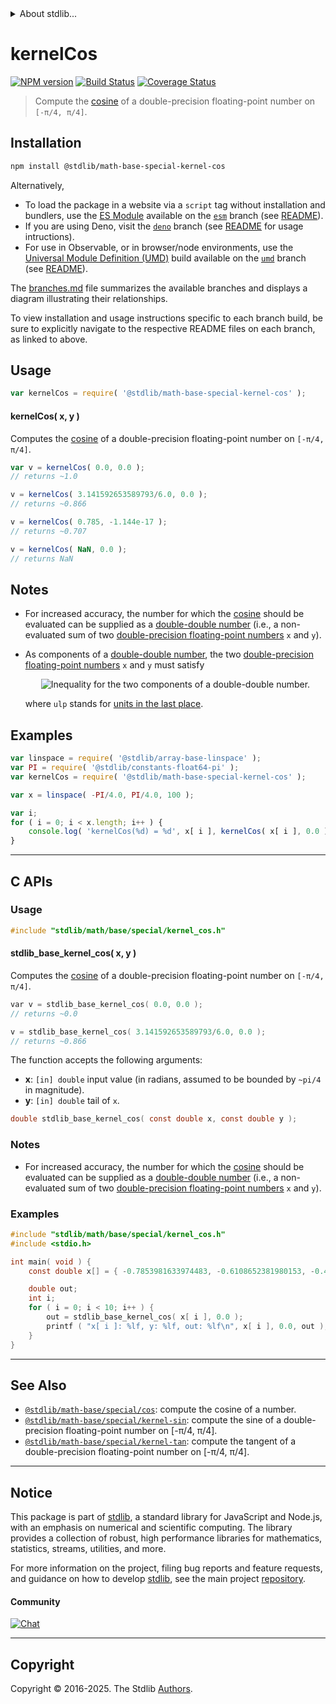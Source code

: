 <!--

@license Apache-2.0

Copyright (c) 2022 The Stdlib Authors.

Licensed under the Apache License, Version 2.0 (the "License");
you may not use this file except in compliance with the License.
You may obtain a copy of the License at

   http://www.apache.org/licenses/LICENSE-2.0

Unless required by applicable law or agreed to in writing, software
distributed under the License is distributed on an "AS IS" BASIS,
WITHOUT WARRANTIES OR CONDITIONS OF ANY KIND, either express or implied.
See the License for the specific language governing permissions and
limitations under the License.

-->


<details>
  <summary>
    About stdlib...
  </summary>
  <p>We believe in a future in which the web is a preferred environment for numerical computation. To help realize this future, we've built stdlib. stdlib is a standard library, with an emphasis on numerical and scientific computation, written in JavaScript (and C) for execution in browsers and in Node.js.</p>
  <p>The library is fully decomposable, being architected in such a way that you can swap out and mix and match APIs and functionality to cater to your exact preferences and use cases.</p>
  <p>When you use stdlib, you can be absolutely certain that you are using the most thorough, rigorous, well-written, studied, documented, tested, measured, and high-quality code out there.</p>
  <p>To join us in bringing numerical computing to the web, get started by checking us out on <a href="https://github.com/stdlib-js/stdlib">GitHub</a>, and please consider <a href="https://opencollective.com/stdlib">financially supporting stdlib</a>. We greatly appreciate your continued support!</p>
</details>

# kernelCos

[![NPM version][npm-image]][npm-url] [![Build Status][test-image]][test-url] [![Coverage Status][coverage-image]][coverage-url] <!-- [![dependencies][dependencies-image]][dependencies-url] -->

> Compute the [cosine][cosine] of a double-precision floating-point number on `[-π/4, π/4]`.

<section class="installation">

## Installation

```bash
npm install @stdlib/math-base-special-kernel-cos
```

Alternatively,

-   To load the package in a website via a `script` tag without installation and bundlers, use the [ES Module][es-module] available on the [`esm`][esm-url] branch (see [README][esm-readme]).
-   If you are using Deno, visit the [`deno`][deno-url] branch (see [README][deno-readme] for usage intructions).
-   For use in Observable, or in browser/node environments, use the [Universal Module Definition (UMD)][umd] build available on the [`umd`][umd-url] branch (see [README][umd-readme]).

The [branches.md][branches-url] file summarizes the available branches and displays a diagram illustrating their relationships.

To view installation and usage instructions specific to each branch build, be sure to explicitly navigate to the respective README files on each branch, as linked to above.

</section>

<section class="usage">

## Usage

```javascript
var kernelCos = require( '@stdlib/math-base-special-kernel-cos' );
```

#### kernelCos( x, y )

Computes the [cosine][cosine] of a double-precision floating-point number on `[-π/4, π/4]`.

```javascript
var v = kernelCos( 0.0, 0.0 );
// returns ~1.0

v = kernelCos( 3.141592653589793/6.0, 0.0 );
// returns ~0.866

v = kernelCos( 0.785, -1.144e-17 );
// returns ~0.707

v = kernelCos( NaN, 0.0 );
// returns NaN
```

</section>

<!-- /.usage -->

<section class="notes">

## Notes

-   For increased accuracy, the number for which the [cosine][cosine] should be evaluated can be supplied as a [double-double number][double-double-arithmetic] (i.e., a non-evaluated sum of two [double-precision floating-point numbers][ieee754] `x` and `y`).

-   As components of a [double-double number][double-double-arithmetic], the two [double-precision floating-point numbers][ieee754] `x` and `y` must satisfy 

    <!-- <equation class="equation" label="eq:double_double_inequality" align="center" raw="|y| \leq \frac{1}{2} \operatorname{ulp}(x)" alt="Inequality for the two components of a double-double number."> -->

    <div class="equation" align="center" data-raw-text="|y| \leq \frac{1}{2} \operatorname{ulp}(x)" data-equation="eq:double_double_inequality">
        <img src="https://cdn.jsdelivr.net/gh/stdlib-js/stdlib@bb29798906e119fcb2af99e94b60407a270c9b32/lib/node_modules/@stdlib/math/base/special/kernel-cos/docs/img/equation_double_double_inequality.svg" alt="Inequality for the two components of a double-double number.">
        <br>
    </div>

    <!-- </equation> -->

    where `ulp` stands for [units in the last place][ulp].

</section>

<!-- /.notes -->

<section class="examples">

## Examples

<!-- eslint no-undef: "error" -->

```javascript
var linspace = require( '@stdlib/array-base-linspace' );
var PI = require( '@stdlib/constants-float64-pi' );
var kernelCos = require( '@stdlib/math-base-special-kernel-cos' );

var x = linspace( -PI/4.0, PI/4.0, 100 );

var i;
for ( i = 0; i < x.length; i++ ) {
    console.log( 'kernelCos(%d) = %d', x[ i ], kernelCos( x[ i ], 0.0 ) );
}
```

</section>

<!-- /.examples -->

<!-- C interface documentation. -->

* * *

<section class="c">

## C APIs

<!-- Section to include introductory text. Make sure to keep an empty line after the intro `section` element and another before the `/section` close. -->

<section class="intro">

</section>

<!-- /.intro -->

<!-- C usage documentation. -->

<section class="usage">

### Usage

```c
#include "stdlib/math/base/special/kernel_cos.h"
```

#### stdlib_base_kernel_cos( x, y )

Computes the [cosine][cosine] of a double-precision floating-point number on `[-π/4, π/4]`.

```c
var v = stdlib_base_kernel_cos( 0.0, 0.0 );
// returns ~0.0

v = stdlib_base_kernel_cos( 3.141592653589793/6.0, 0.0 );
// returns ~0.866
```

The function accepts the following arguments:

-   **x**: `[in] double` input value (in radians, assumed to be bounded by `~pi/4` in magnitude).
-   **y**: `[in] double` tail of `x`.

```c
double stdlib_base_kernel_cos( const double x, const double y );
```

</section>

<!-- /.usage -->

<!-- C API usage notes. Make sure to keep an empty line after the `section` element and another before the `/section` close. -->

<section class="notes">

### Notes

-   For increased accuracy, the number for which the [cosine][cosine] should be evaluated can be supplied as a [double-double number][double-double-arithmetic] (i.e., a non-evaluated sum of two [double-precision floating-point numbers][ieee754] `x` and `y`).

</section>

<!-- /.notes -->

<!-- C API usage examples. -->

<section class="examples">

### Examples

```c
#include "stdlib/math/base/special/kernel_cos.h"
#include <stdio.h>

int main( void ) {
    const double x[] = { -0.7853981633974483, -0.6108652381980153, -0.4363323129985824, -0.26179938779914946, -0.08726646259971649, 0.08726646259971649, 0.26179938779914935, 0.43633231299858233, 0.6108652381980153, 0.7853981633974483 };

    double out;
    int i;
    for ( i = 0; i < 10; i++ ) {
        out = stdlib_base_kernel_cos( x[ i ], 0.0 );
        printf ( "x[ i ]: %lf, y: %lf, out: %lf\n", x[ i ], 0.0, out );
    }
}
```

</section>

<!-- /.examples -->

</section>

<!-- /.c -->

<!-- Section for related `stdlib` packages. Do not manually edit this section, as it is automatically populated. -->

<section class="related">

* * *

## See Also

-   <span class="package-name">[`@stdlib/math-base/special/cos`][@stdlib/math/base/special/cos]</span><span class="delimiter">: </span><span class="description">compute the cosine of a number.</span>
-   <span class="package-name">[`@stdlib/math-base/special/kernel-sin`][@stdlib/math/base/special/kernel-sin]</span><span class="delimiter">: </span><span class="description">compute the sine of a double-precision floating-point number on \[-π/4, π/4].</span>
-   <span class="package-name">[`@stdlib/math-base/special/kernel-tan`][@stdlib/math/base/special/kernel-tan]</span><span class="delimiter">: </span><span class="description">compute the tangent of a double-precision floating-point number on \[-π/4, π/4].</span>

</section>

<!-- /.related -->

<!-- Section for all links. Make sure to keep an empty line after the `section` element and another before the `/section` close. -->


<section class="main-repo" >

* * *

## Notice

This package is part of [stdlib][stdlib], a standard library for JavaScript and Node.js, with an emphasis on numerical and scientific computing. The library provides a collection of robust, high performance libraries for mathematics, statistics, streams, utilities, and more.

For more information on the project, filing bug reports and feature requests, and guidance on how to develop [stdlib][stdlib], see the main project [repository][stdlib].

#### Community

[![Chat][chat-image]][chat-url]

---

## Copyright

Copyright &copy; 2016-2025. The Stdlib [Authors][stdlib-authors].

</section>

<!-- /.stdlib -->

<!-- Section for all links. Make sure to keep an empty line after the `section` element and another before the `/section` close. -->

<section class="links">

[npm-image]: http://img.shields.io/npm/v/@stdlib/math-base-special-kernel-cos.svg
[npm-url]: https://npmjs.org/package/@stdlib/math-base-special-kernel-cos

[test-image]: https://github.com/stdlib-js/math-base-special-kernel-cos/actions/workflows/test.yml/badge.svg?branch=main
[test-url]: https://github.com/stdlib-js/math-base-special-kernel-cos/actions/workflows/test.yml?query=branch:main

[coverage-image]: https://img.shields.io/codecov/c/github/stdlib-js/math-base-special-kernel-cos/main.svg
[coverage-url]: https://codecov.io/github/stdlib-js/math-base-special-kernel-cos?branch=main

<!--

[dependencies-image]: https://img.shields.io/david/stdlib-js/math-base-special-kernel-cos.svg
[dependencies-url]: https://david-dm.org/stdlib-js/math-base-special-kernel-cos/main

-->

[chat-image]: https://img.shields.io/gitter/room/stdlib-js/stdlib.svg
[chat-url]: https://app.gitter.im/#/room/#stdlib-js_stdlib:gitter.im

[stdlib]: https://github.com/stdlib-js/stdlib

[stdlib-authors]: https://github.com/stdlib-js/stdlib/graphs/contributors

[umd]: https://github.com/umdjs/umd
[es-module]: https://developer.mozilla.org/en-US/docs/Web/JavaScript/Guide/Modules

[deno-url]: https://github.com/stdlib-js/math-base-special-kernel-cos/tree/deno
[deno-readme]: https://github.com/stdlib-js/math-base-special-kernel-cos/blob/deno/README.md
[umd-url]: https://github.com/stdlib-js/math-base-special-kernel-cos/tree/umd
[umd-readme]: https://github.com/stdlib-js/math-base-special-kernel-cos/blob/umd/README.md
[esm-url]: https://github.com/stdlib-js/math-base-special-kernel-cos/tree/esm
[esm-readme]: https://github.com/stdlib-js/math-base-special-kernel-cos/blob/esm/README.md
[branches-url]: https://github.com/stdlib-js/math-base-special-kernel-cos/blob/main/branches.md

[cosine]: https://en.wikipedia.org/wiki/Cosine

[double-double-arithmetic]: https://en.wikipedia.org/wiki/Quadruple-precision_floating-point_format#Double-double_arithmetic

[ieee754]: https://en.wikipedia.org/wiki/IEEE_floating_point

[ulp]: https://en.wikipedia.org/wiki/Unit_in_the_last_place

<!-- <related-links> -->

[@stdlib/math/base/special/cos]: https://github.com/stdlib-js/math-base-special-cos

[@stdlib/math/base/special/kernel-sin]: https://github.com/stdlib-js/math-base-special-kernel-sin

[@stdlib/math/base/special/kernel-tan]: https://github.com/stdlib-js/math-base-special-kernel-tan

<!-- </related-links> -->

</section>

<!-- /.links -->

